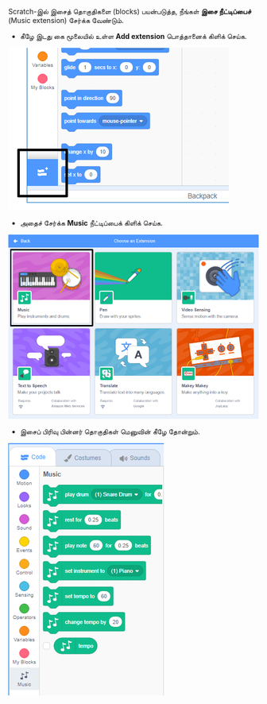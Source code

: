 Scratch-இல் இசைத் தொகுதிகளை (blocks) பயன்படுத்த, நீங்கள் **இசை நீட்டிப்பைச்** (Music extension) சேர்க்க வேண்டும்.

+ கீழே இடது கை மூலையில் உள்ள **Add extension** பொத்தானைக் கிளிக் செய்க.

![Add extension பொத்தான் சிறப்பிக்கப்பட்டுள்ளது](images/add-extension-annotated.png)

+ அதைச் சேர்க்க **Music** நீட்டிப்பைக் கிளிக் செய்க.

![இசை நீட்டிப்பு சிறப்பிக்கப்பட்டுள்ளது](images/click-music-annotated.png)

+ இசைப் பிரிவு பின்னர் தொகுதிகள் மெனுவின் கீழே தோன்றும்.

![இசை நீட்டிப்பு தொகுதிகள்](images/music-extension-blocks.png)